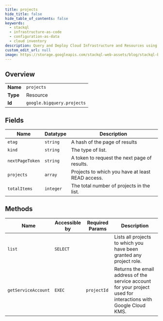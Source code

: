 ```yaml
---
title: projects
hide_title: false
hide_table_of_contents: false
keywords:
  - stackql
  - infrastructure-as-code
  - configuration-as-data
  - cloud inventory
description: Query and Deploy Cloud Infrastructure and Resources using SQL
custom_edit_url: null
image: https://storage.googleapis.com/stackql-web-assets/blog/stackql-blog-post-featured-image.png
---
```

  
    

## Overview
<table><tbody>
<tr><td><b>Name</b></td><td><code>projects</code></td></tr>
<tr><td><b>Type</b></td><td>Resource</td></tr>
<tr><td><b>Id</b></td><td><code>google.bigquery.projects</code></td></tr>
</tbody></table>

## Fields
| Name | Datatype | Description |
| ---- | -------- | ----------- |
| `etag` | `string` | A hash of the page of results |
| `kind` | `string` | The type of list. |
| `nextPageToken` | `string` | A token to request the next page of results. |
| `projects` | `array` | Projects to which you have at least READ access. |
| `totalItems` | `integer` | The total number of projects in the list. |
## Methods
| Name | Accessible by | Required Params | Description |
| ---- | ------------- | --------------- | ----------- |
| `list` | `SELECT` |  | Lists all projects to which you have been granted any project role. |
| `getServiceAccount` | `EXEC` | `projectId` | Returns the email address of the service account for your project used for interactions with Google Cloud KMS. |
